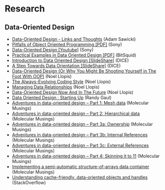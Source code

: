 # Research

## Data-Oriented Design

- [Data-Oriented Design - Links and Thoughts](http://www.asawicki.info/news_1422_data-oriented_design_-_links_and_thoughts.html) (Adam Sawicki)
- [Pitfalls of Object Oriented Programming [PDF]](http://research.scee.net/files/presentations/gcapaustralia09/Pitfalls_of_Object_Oriented_Programming_GCAP_09.pdf) (Sony)
- [Data-Oriented Design [Youtube]](http://www.youtube.com/watch?v=16ZF9XqkfRY) (Sony)
- [Practical Examples in Data Oriented Design [PDF]](https://docs.google.com/presentation/d/17Bzle0w6jz-1ndabrvC5MXUIQ5jme0M8xBF71oz-0Js/present) (BitSquid)
- [Introduction to Data Oriented Design [SlideShare]](http://www.slideshare.net/DICEStudio/a-step-towards-data-orientation) (DICE)
- [A Step Towards Data Orientation [SlideShare]](http://www.slideshare.net/DICEStudio/introduction-to-data-oriented-design) (DICE)
- [Data-Oriented Design (Or Why You Might Be Shooting Yourself in The Foot With OOP)](http://gamesfromwithin.com/data-oriented-design) (Noel Llopis)
- [The Always-Evolving Coding Style](http://gamesfromwithin.com/the-always-evolving-coding-style) (Noel Llopis)
- [Managing Data Relationships](http://gamesfromwithin.com/managing-data-relationships) (Noel Llopis)
- [Data-Oriented Design Now And In The Future](http://gamesfromwithin.com/data-oriented-design-now-and-in-the-future) (Noel Llopis)
- [Data Oriented Design : Starting Up](http://www.randygaul.net/2013/05/05/data-oriented-design-starting-up/) (Randy Gaul)
- [Adventures in data-oriented design – Part 1: Mesh data](http://molecularmusings.wordpress.com/2011/11/03/adventures-in-data-oriented-design-part-1-mesh-data-3/) (Molecular Musings)
- [Adventures in data-oriented design – Part 2: Hierarchical data](http://molecularmusings.wordpress.com/2013/02/22/adventures-in-data-oriented-design-part-2-hierarchical-data/) (Molecular Musings)
- [Adventures in data-oriented design – Part 3a: Ownership](http://molecularmusings.wordpress.com/2013/05/02/adventures-in-data-oriented-design-part-3a-ownership/) (Molecular Musings)
- [Adventures in data-oriented design – Part 3b: Internal References](http://molecularmusings.wordpress.com/2013/05/17/adventures-in-data-oriented-design-part-3b-internal-references/) (Molecular Musings)
- [Adventures in data-oriented design – Part 3c: External References](http://molecularmusings.wordpress.com/2013/07/24/adventures-in-data-oriented-design-part-3c-external-references/) (Molecular Musings)
- [Adventures in data-oriented design – Part 4: Skinning it to 11](http://molecularmusings.wordpress.com/2013/08/22/adventures-in-data-oriented-design-part-4-skinning-it-to-11/) (Molecular Musings)
- [Implementing a semi-automatic structure-of-arrays data container](http://molecularmusings.wordpress.com/2013/10/22/implementing-a-semi-automatic-structure-of-arrays-data-container/) (Molecular Musings)
- [Understanding cache-friendly, data-oriented objects and handles](http://stackoverflow.com/questions/19385853/understanding-cache-friendly-data-oriented-objects-and-handles) (StackOverflow)
